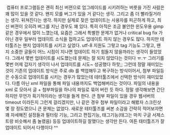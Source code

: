 컴퓨터 프로그램등은 괜히 최신 버젼으로 업그레이드를 시키려하는 버릇을 가진 사람은 꽤 많이 있을 것 같다. 왠지 모를 버그가 있을 거 같다는 생각. 그리고 좀 더 빨라질거라는 생각. 뒤쳐진다는 생각. 하지만 실제로 잦은 업데이트는 사용자를 피곤하게 하고, 최신 버젼이 오히려 버그를 지닌 경우도 꽤 있다. 특히 아직은 조금 불안한 윈도우용 gimp 같은 경우에서 많이 느꼈는데, 요즘은 그래서 특별한 문제가 없거나 critical bug fix 가 아닌 경우 일부러 업데이트 소식을 접하고도 업데이트 하지 않는 경우도 많다.
하지만 테터툴즈는 왠지 업데이트를 시키고 싶었다. utf-8 지원도 그렇고 tag 기능도 그렇고, 왠지 소중한 글들이 어느 시점이 지나면 업데이트 하기 힘들지 않을까라는 생각이 들었었다. 그래서 몇번 업데이트를 시도했는데 문제는 잘 되지 않았다는 것이다 ㅠ.ㅜ
그러기를 몇번 어제 갑자기 생각이 나서 업데이트를 시도~ 성공했다 하핫;; 그런데 정말 재미있는 것이 기존의 업데이트 방식은 주로 db 를 백업해두고 복구하는 방식이어서, 첨부 파일등은 수동으로 업데이트를 시키는 경우가 많았는데 테터툴즈에서 선택한 방식이 재미있었다.
다름 아닌 xml 파일을 통해 파일 내용까지도 백업해버리는 것이다. 파일의 내용을 xml 로 모아서 글 + 첨부파일을 하나의 파일로 묶어 버린 듯 하다. 정말 생각해보면 간단하지만 무언가 획기적이라는 생각을 들게 한다. 큰 첨부 파일이 있을 경우 웹서버의 timeout 이라든지 그런게 걸리겠지만, 나 같은 경우 첨부 파일이라고 해봤자 스크린샷 몇 장 정도였으니 큰 문제는 없었다.
새로운 테터툴즈를 써본 소감을 간략히 적어보자면 꽤 자세해진 설정들과 필터링 기능, 그리고 편집기능, 태그기능(태그는 마치 구글 서제스트랑 비슷해서 좀 놀랬음) 등등 업데이트하길 잘했다는 생각만 든다.
여튼 태터툴즈가 잘 업데이트 되어서 다행이다 ^^


